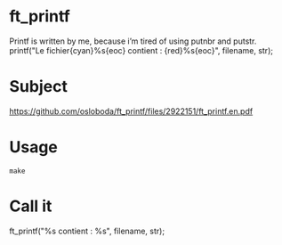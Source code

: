 # ft_printf
Printf is written by me, because i’m tired of using putnbr and putstr.
 printf("Le fichier{cyan}%s{eoc} contient : {red}%s{eoc}", filename, str);
 # Subject

  https://github.com/osloboda/ft_printf/files/2922151/ft_printf.en.pdf

# Usage

```console
make
```
# Call it
  ft_printf("%s contient : %s", filename, str);
